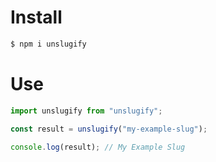 # Install
```bash
$ npm i unslugify
```

# Use
```javascript
import unslugify from "unslugify";

const result = unslugify("my-example-slug");

console.log(result); // My Example Slug
```

